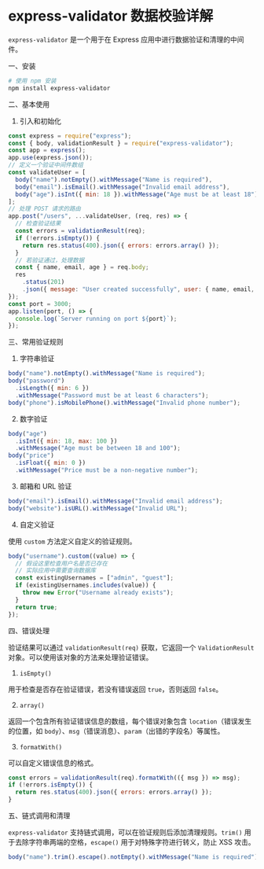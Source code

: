 # express-validator 数据校验详解

`express-validator` 是一个用于在 Express 应用中进行数据验证和清理的中间件。

一、安装

```bash
# 使用 npm 安装
npm install express-validator
```

二、基本使用

1. 引入和初始化

```javascript
const express = require("express");
const { body, validationResult } = require("express-validator");
const app = express();
app.use(express.json());
// 定义一个验证中间件数组
const validateUser = [
  body("name").notEmpty().withMessage("Name is required"),
  body("email").isEmail().withMessage("Invalid email address"),
  body("age").isInt({ min: 18 }).withMessage("Age must be at least 18"),
];
// 处理 POST 请求的路由
app.post("/users", ...validateUser, (req, res) => {
  // 检查验证结果
  const errors = validationResult(req);
  if (!errors.isEmpty()) {
    return res.status(400).json({ errors: errors.array() });
  }
  // 若验证通过，处理数据
  const { name, email, age } = req.body;
  res
    .status(201)
    .json({ message: "User created successfully", user: { name, email, age } });
});
const port = 3000;
app.listen(port, () => {
  console.log(`Server running on port ${port}`);
});
```

三、常用验证规则

1. 字符串验证

```javascript
body("name").notEmpty().withMessage("Name is required");
body("password")
  .isLength({ min: 6 })
  .withMessage("Password must be at least 6 characters");
body("phone").isMobilePhone().withMessage("Invalid phone number");
```

2. 数字验证

```javascript
body("age")
  .isInt({ min: 18, max: 100 })
  .withMessage("Age must be between 18 and 100");
body("price")
  .isFloat({ min: 0 })
  .withMessage("Price must be a non-negative number");
```

3. 邮箱和 URL 验证

```javascript
body("email").isEmail().withMessage("Invalid email address");
body("website").isURL().withMessage("Invalid URL");
```

4. 自定义验证

使用 `custom` 方法定义自定义的验证规则。

```javascript
body("username").custom((value) => {
  // 假设这里检查用户名是否已存在
  // 实际应用中需要查询数据库
  const existingUsernames = ["admin", "guest"];
  if (existingUsernames.includes(value)) {
    throw new Error("Username already exists");
  }
  return true;
});
```

四、错误处理

验证结果可以通过 `validationResult(req)` 获取，它返回一个 `ValidationResult` 对象。可以使用该对象的方法来处理验证错误。

1. `isEmpty()`

用于检查是否存在验证错误，若没有错误返回 `true`，否则返回 `false`。

2. `array()`

返回一个包含所有验证错误信息的数组，每个错误对象包含 `location`（错误发生的位置，如 `body`）、`msg`（错误消息）、`param`（出错的字段名）等属性。

3. `formatWith()`

可以自定义错误信息的格式。

```javascript
const errors = validationResult(req).formatWith(({ msg }) => msg);
if (!errors.isEmpty()) {
  return res.status(400).json({ errors: errors.array() });
}
```

五、链式调用和清理

`express-validator` 支持链式调用，可以在验证规则后添加清理规则。`trim()` 用于去除字符串两端的空格，`escape()` 用于对特殊字符进行转义，防止 XSS 攻击。

```javascript
body("name").trim().escape().notEmpty().withMessage("Name is required");
```
